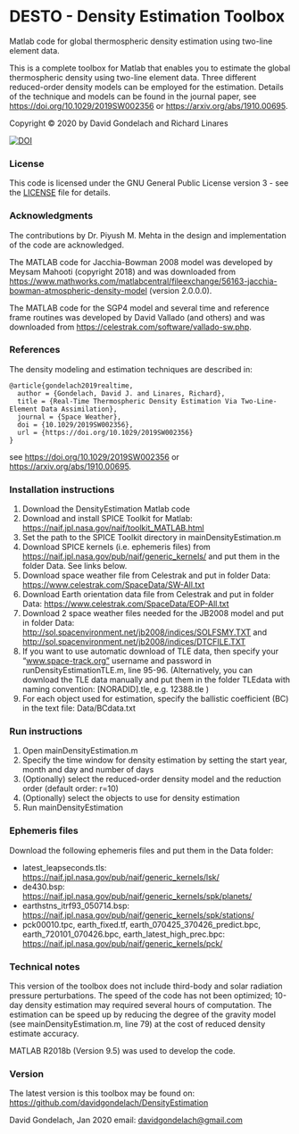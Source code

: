 # DESTO - Density Estimation Toolbox
Matlab code for global thermospheric density estimation using two-line element data.

This is a complete toolbox for Matlab that enables you to estimate the global thermospheric density using two-line element data. Three different reduced-order density models can be employed for the estimation. Details of the technique and models can be found in the journal paper, see https://doi.org/10.1029/2019SW002356 or https://arxiv.org/abs/1910.00695.


Copyright © 2020 by David Gondelach and Richard Linares

[![DOI](https://zenodo.org/badge/DOI/10.5281/zenodo.3634245.svg)](https://doi.org/10.5281/zenodo.3634245)


### License
This code is licensed under the GNU General Public License version 3 - see the [LICENSE](LICENSE) file for details.


### Acknowledgments
The contributions by Dr. Piyush M. Mehta in the design and implementation of the code are acknowledged.

The MATLAB code for Jacchia-Bowman 2008 model was developed by Meysam Mahooti (copyright 2018) and was downloaded from https://www.mathworks.com/matlabcentral/fileexchange/56163-jacchia-bowman-atmospheric-density-model (version 2.0.0.0).

The MATLAB code for the SGP4 model and several time and reference frame routines was developed by David Vallado (and others) and was downloaded from https://celestrak.com/software/vallado-sw.php.


### References
The density modeling and estimation techniques are described in:
```
@article{gondelach2019realtime,
  author = {Gondelach, David J. and Linares, Richard},
  title = {Real-Time Thermospheric Density Estimation Via Two-Line-Element Data Assimilation},
  journal = {Space Weather},
  doi = {10.1029/2019SW002356},
  url = {https://doi.org/10.1029/2019SW002356}
}
```
see https://doi.org/10.1029/2019SW002356 or https://arxiv.org/abs/1910.00695.

### Installation instructions
1. Download the DensityEstimation Matlab code
2. Download and install SPICE Toolkit for Matlab: https://naif.jpl.nasa.gov/naif/toolkit_MATLAB.html
3. Set the path to the SPICE Toolkit directory in mainDensityEstimation.m
4. Download SPICE kernels (i.e. ephemeris files) from https://naif.jpl.nasa.gov/pub/naif/generic_kernels/ and put them in the folder Data. See links below.
5. Download space weather file from Celestrak and put in folder Data: https://www.celestrak.com/SpaceData/SW-All.txt
6. Download Earth orientation data file from Celestrak and put in folder Data: https://www.celestrak.com/SpaceData/EOP-All.txt
7. Download 2 space weather files needed for the JB2008 model and put in folder Data: http://sol.spacenvironment.net/jb2008/indices/SOLFSMY.TXT  and  http://sol.spacenvironment.net/jb2008/indices/DTCFILE.TXT 
8. If you want to use automatic download of TLE data, then specify your “www.space-track.org” username and password in runDensityEstimationTLE.m, line 95-96. (Alternatively, you can download the TLE data manually and put them in the folder TLEdata with naming convention: [NORADID].tle, e.g. 12388.tle )
9. For each object used for estimation, specify the ballistic coefficient (BC) in the text file: Data/BCdata.txt


### Run instructions
1. Open mainDensityEstimation.m
2. Specify the time window for density estimation by setting the start year, month and day and number of days
3. (Optionally) select the reduced-order density model and the reduction order (default order: r=10)
4. (Optionally) select the objects to use for density estimation
5. Run mainDensityEstimation


### Ephemeris files
Download the following ephemeris files and put them in the Data folder:
* latest_leapseconds.tls:  https://naif.jpl.nasa.gov/pub/naif/generic_kernels/lsk/
* de430.bsp:  https://naif.jpl.nasa.gov/pub/naif/generic_kernels/spk/planets/
* earthstns_itrf93_050714.bsp:  https://naif.jpl.nasa.gov/pub/naif/generic_kernels/spk/stations/
* pck00010.tpc, earth_fixed.tf, earth_070425_370426_predict.bpc, earth_720101_070426.bpc, earth_latest_high_prec.bpc:  https://naif.jpl.nasa.gov/pub/naif/generic_kernels/pck/


### Technical notes
This version of the toolbox does not include third-body and solar radiation pressure perturbations. The speed of the code has not been optimized; 10-day density estimation may required several hours of computation. The estimation can be speed up by reducing the degree of the gravity model (see mainDensityEstimation.m, line 79) at the cost of reduced density estimate accuracy.

MATLAB R2018b (Version 9.5) was used to develop the code.


### Version
The latest version is this toolbox may be found on: https://github.com/davidgondelach/DensityEstimation


David Gondelach, Jan 2020
email: davidgondelach@gmail.com
